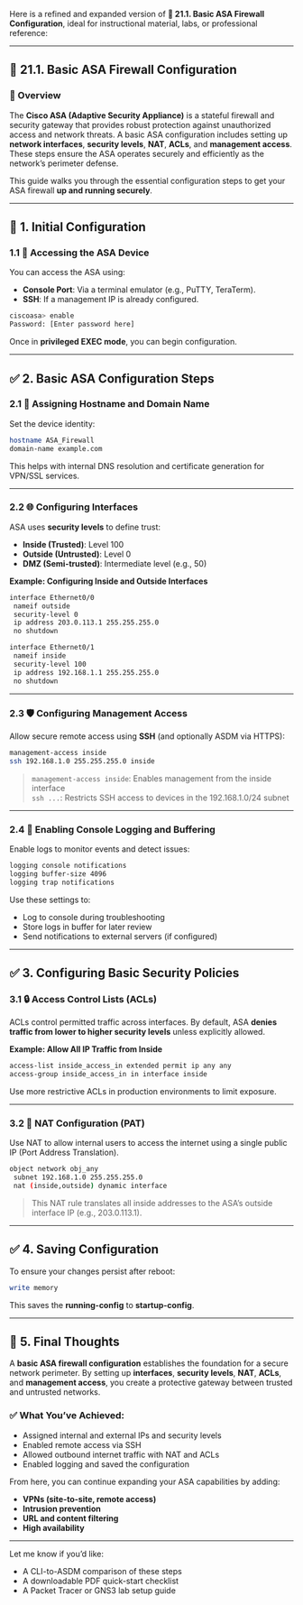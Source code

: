 Here is a refined and expanded version of **🔐 21.1. Basic ASA Firewall Configuration**, ideal for instructional material, labs, or professional reference:

---

## 🔐 21.1. Basic ASA Firewall Configuration

### 🔎 Overview

The **Cisco ASA (Adaptive Security Appliance)** is a stateful firewall and security gateway that provides robust protection against unauthorized access and network threats. A basic ASA configuration includes setting up **network interfaces**, **security levels**, **NAT**, **ACLs**, and **management access**. These steps ensure the ASA operates securely and efficiently as the network’s perimeter defense.

This guide walks you through the essential configuration steps to get your ASA firewall **up and running securely**.

---

## 🌟 1. Initial Configuration

### 1.1 🔌 Accessing the ASA Device

You can access the ASA using:
- **Console Port**: Via a terminal emulator (e.g., PuTTY, TeraTerm).
- **SSH**: If a management IP is already configured.

```bash
ciscoasa> enable
Password: [Enter password here]
```

Once in **privileged EXEC mode**, you can begin configuration.

---

## ✅ 2. Basic ASA Configuration Steps

### 2.1 🧾 Assigning Hostname and Domain Name

Set the device identity:
```bash
hostname ASA_Firewall
domain-name example.com
```

This helps with internal DNS resolution and certificate generation for VPN/SSL services.

---

### 2.2 🌐 Configuring Interfaces

ASA uses **security levels** to define trust:
- **Inside (Trusted)**: Level 100
- **Outside (Untrusted)**: Level 0
- **DMZ (Semi-trusted)**: Intermediate level (e.g., 50)

**Example: Configuring Inside and Outside Interfaces**
```bash
interface Ethernet0/0
 nameif outside
 security-level 0
 ip address 203.0.113.1 255.255.255.0
 no shutdown

interface Ethernet0/1
 nameif inside
 security-level 100
 ip address 192.168.1.1 255.255.255.0
 no shutdown
```

---

### 2.3 🛡 Configuring Management Access

Allow secure remote access using **SSH** (and optionally ASDM via HTTPS):

```bash
management-access inside
ssh 192.168.1.0 255.255.255.0 inside
```

> `management-access inside`: Enables management from the inside interface  
> `ssh ...`: Restricts SSH access to devices in the 192.168.1.0/24 subnet

---

### 2.4 📜 Enabling Console Logging and Buffering

Enable logs to monitor events and detect issues:

```bash
logging console notifications
logging buffer-size 4096
logging trap notifications
```

Use these settings to:
- Log to console during troubleshooting
- Store logs in buffer for later review
- Send notifications to external servers (if configured)

---

## ✅ 3. Configuring Basic Security Policies

### 3.1 🔒 Access Control Lists (ACLs)

ACLs control permitted traffic across interfaces. By default, ASA **denies traffic from lower to higher security levels** unless explicitly allowed.

**Example: Allow All IP Traffic from Inside**
```bash
access-list inside_access_in extended permit ip any any
access-group inside_access_in in interface inside
```

Use more restrictive ACLs in production environments to limit exposure.

---

### 3.2 🔁 NAT Configuration (PAT)

Use NAT to allow internal users to access the internet using a single public IP (Port Address Translation).

```bash
object network obj_any
 subnet 192.168.1.0 255.255.255.0
 nat (inside,outside) dynamic interface
```

> This NAT rule translates all inside addresses to the ASA’s outside interface IP (e.g., 203.0.113.1).

---

## ✅ 4. Saving Configuration

To ensure your changes persist after reboot:

```bash
write memory
```

This saves the **running-config** to **startup-config**.

---

## 🚀 5. Final Thoughts

A **basic ASA firewall configuration** establishes the foundation for a secure network perimeter. By setting up **interfaces**, **security levels**, **NAT**, **ACLs**, and **management access**, you create a protective gateway between trusted and untrusted networks.

### ✅ What You’ve Achieved:
- Assigned internal and external IPs and security levels  
- Enabled remote access via SSH  
- Allowed outbound internet traffic with NAT and ACLs  
- Enabled logging and saved the configuration

From here, you can continue expanding your ASA capabilities by adding:
- **VPNs (site-to-site, remote access)**  
- **Intrusion prevention**  
- **URL and content filtering**  
- **High availability**

---

Let me know if you’d like:
- A CLI-to-ASDM comparison of these steps  
- A downloadable PDF quick-start checklist  
- A Packet Tracer or GNS3 lab setup guide